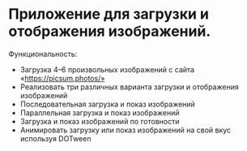 # Приложение для загрузки и отображения изображений.
 Функциональность:
 - Загрузка 4–6 произвольных изображений с сайта «https://picsum.photos/»
 - Реализовать три различных варианта загрузки и отображения изображений
 - Последовательная загрузка и показ изображений
 - Параллельная загрузка и показ изображений
 - Загрузка и показ изображений по готовности
 - Анимировать загрузку или показ изображений на свой вкус используя DOTween

